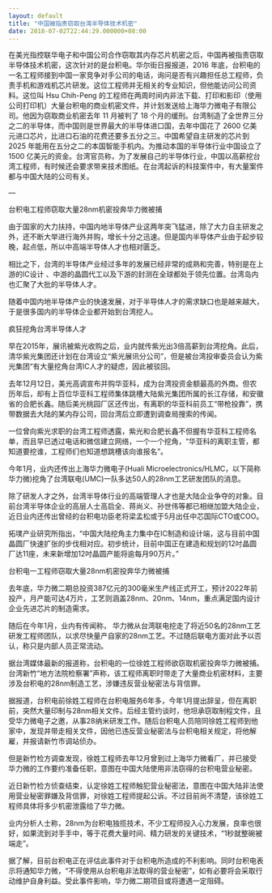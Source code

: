 ```yaml
---
layout: default
title: "中国被指责窃取台湾半导体技术机密"
date: 2018-07-02T22:44:29.000000+08:00
---
```


在美光指控联华电子和中国公司合作窃取其内存芯片机密之后，中国再被指责窃取半导体技术机密，这次针对的是台积电。华尔街日报报道，2016 年底，台积电的一名工程师接到中国一家竞争对手公司的电话，询问是否有兴趣担任总工程师，负责手机和游戏机芯片研发。这位工程师并无相关的专业知识，但他能访问公司资料。这位叫 Hsu Chih-Peng 的工程师在两周时间内非法下载、打印和影印（使用公司打印机）大量台积电的商业机密文件，并计划发送给上海华力微电子有限公司。他因为窃取商业机密去年 11 月被判了 18 个月的缓刑。台湾制造了全世界三分之二的半导体，而中国则是世界最大的半导体进口国，去年中国花了 2600 亿美元进口芯片，比进口石油的花费还要多五分之三。中国希望自主研发的芯片到 2025 年能用在五分之二的本国智能手机内。为推动本国的半导体行业中国设立了 1500 亿美元的资金。台湾官员称，为了发展自己的半导体行业，中国以高薪挖台湾工程师，有时候还会要求带来技术图纸。在台湾起诉的科技案件中，有大量案件都与中国大陆的公司有关。

—

台积电工程师窃取大量28nm机密投奔华力微被捕

由于国家的大力扶持，中国内地半导体产业这两年突飞猛进，除了大力自主研发之外，还不断大举进行海外并购，增长十分之迅速。但是国内半导体产业由于起步较晚，起点低，所以中高端半导体人才也相对匮乏。

相比之下，台湾的半导体产业经过多年的发展已经非常的成熟和完善，特别是在上游的IC设计 、中游的晶圆代工以及下游的封测在全球都处于领先位置。台湾岛内也汇聚了大批的半导体人才。

随着中国内地半导体产业的快速发展，对于半导体人才的需求缺口也是越来越大，于是很多国内的半导体企业都开始到台湾挖人。

疯狂挖角台湾半导体人才

早在2015年，展讯被紫光收购之后，业内就传紫光出3倍高薪到台湾挖角。此后，清华紫光集团还计划在台湾设立“紫光展讯分公司”，但是被台湾投审委员会认为紫光集团“有大量挖角台湾IC人才的疑虑，因此被驳回。

去年12月12日，美光高调宣布并购华亚科，成为台湾投资金额最高的外商。但农历年后，却有上百位华亚科工程师集体跳槽大陆紫光集团所属的长江存储，和安徽省的合肥长鑫。随后美光桃园厂区还传出，有离职的华亚科前员工“带枪投靠”，携带数据去大陆的某内存公司，回台湾后立即遭到调查局搜索的传闻。

一位曾向紫光求职的台湾工程师透露，紫光和合肥长鑫不但握有华亚科工程师名单，而且早已透过电话和微信建立网络，一个一个挖角，“华亚科的离职主管，都知道要挖谁，工程师们也知道想跳槽该向谁报名”。

今年1月，业内还传出上海华力微电子(Huali Microelectronics/HLMC，以下简称华力微)挖角了台湾联电(UMC)一队多达50人的28nm工艺研发团队的消息。

除了研发人才之外，台湾半导体行业的高端管理人才也是大陆企业争夺的对象。目前台湾半导体企业的高层人士高启全、蒋尚义、孙世伟等都已相继加盟大陆企业，近日业内还传出曾经的台积电功臣老将梁孟松或于5月出任中芯国际CTO或COO。

拓墣产业研究所指出，“中国大陆挖角主力集中在IC制造和设计端，这与目前中国晶圆厂快速扩张的步伐相对应。初步统计，目前中国正在建造和规划的12吋晶圆厂达11座，未来新增加12吋晶圆产能将逾每月90万片。”

台积电一工程师窃取大量28nm机密投奔华力微被捕

去年底，华力微二期总投资387亿元的300毫米生产线正式开工，预计2022年前投产，月产能可达4万片，工艺则涵盖28nm、20nm、14nm，重点满足国内设计企业先进芯片的制造需求。

随后在今年1月，业内有传闻称， 华力微从台湾联电挖走了将近50名的28nm工艺研发工程师团队，以求尽快量产自家的28nm工艺。不过随后联电方面对此予以否认，称只是内部人员正常流动。

据台湾媒体最新的报道称，台积电的一位徐姓工程师欲窃取机密投奔华力微被捕。台湾新竹“地方法院检察署”声称，该工程师离职时带走了大量商业机密材料，主要涉及台积电的28nm制造工艺，涉嫌违反营业秘密法与背信罪。

据报道，台积电前徐姓工程师在台积电服务6年多，今年1月提出辞呈，但在离职前，突然大量印制与28nm相关文件。后经主管约谈时，他坦承窃取制程文件，且受华力微电子之邀，从事28纳米研发工作。随后台积电人员陪同徐姓工程师到他家中，发现并带走相关文件，因他已违反营业秘密法与台积电相关规定，将他解雇，并报请新竹市调站侦办。

但是新竹检方调查发现，徐姓工程师去年12月曾到过上海华力微看厂，并已接受华力微的工作要约准备任职，意图在中国大陆使用非法窃得的台积电营业秘密。

近日新竹检方侦查结束，认定徐姓工程师触犯营业秘密法，意图在中国大陆非法使用营业秘密罪嫌及背信罪，对徐姓工程师提起公诉。不过目前尚不清楚，该徐姓工程师具体将多少机密泄露给了华力微。

业内分析人士称，28nm为台积电独揽技术，不少工程师投入心力发展，良率也很好，如果流到对手手中，等于花费大量时间、精力研发的关键技术，“1秒就整碗被端走”。

据了解，目前台积电正在评估此事件对于台积电所造成的不利影响。同时台积电表示将通知华力微，“不得使用从台积电非法取得的营业秘密”，如有必要将会采取行动维护自身利益。受此事件影响，华力微二期项目或将遭遇一定阻碍。

